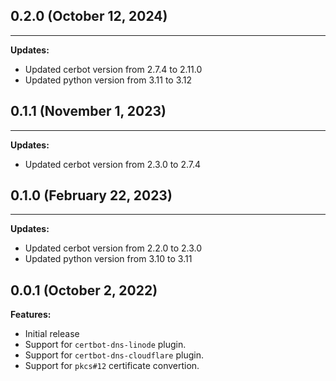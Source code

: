 ## 0.2.0 (October 12, 2024)
---

**Updates:**

  - Updated cerbot version from 2.7.4 to 2.11.0
  - Updated python version from 3.11 to 3.12

## 0.1.1 (November 1, 2023)
---

**Updates:**

  - Updated cerbot version from 2.3.0 to 2.7.4

## 0.1.0 (February 22, 2023)
---

**Updates:**

  - Updated cerbot version from 2.2.0 to 2.3.0
  - Updated python version from 3.10 to 3.11

## 0.0.1 (October 2, 2022)

**Features:**

  - Initial release
  - Support for `certbot-dns-linode` plugin.
  - Support for `certbot-dns-cloudflare` plugin.
  - Support for `pkcs#12` certificate convertion.
